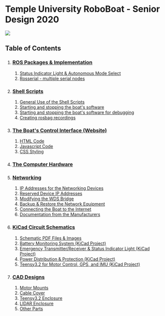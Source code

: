 # Temple University RoboBoat - Senior Design 2020 #

![](Images/FullBoat/FullBoat_FrontSensorTower.jpg)

## Table of Contents ##

1. ### [ROS Packages & Implementation](/ROS_Packages#ros-packages) ###
    1. [Status Indicator Light & Autonomous Mode Select](ROS_Packages/roboboat_control_status)
    1. [Rosserial - multiple serial nodes](ROS_Packages/roboboat_rosserial)
    
1. ### [Shell Scripts](Shell_Scripts/) ### 
    1. [General Use of the Shell Scripts](/Shell_Scripts#general-use-of-the-shell-scripts)
    1. [Starting and stopping the boat's software](/Shell_Scripts#starting-and-stopping-the-boats-software)
    1. [Starting and stopping the boat's software for debugging](/Shell_Scripts#starting-and-stopping-the-boats-software-for-debugging)
    1. [Creating rosbag recordings](/Shell_Scripts#creating-rosbag-recordings)

1. ### [The Boat's Control Interface (Website)](Boat_Website/) ### 
    1. [HTML Code](Boat_Website/index.html)
    1. [Javascript Code](Boat_Website/src/)
    1. [CSS Styling](Boat_Website/main.css)
    
1. ### [The Computer Hardware](Computer_Hardware/) ### 

1. ### [Networking](Networking/) ###
    1. [IP Addresses for the Networking Devices](Networking#network-hardware-ips)
    1. [Reserved Device IP Addresses](Networking/README.md#reserved-device-ips)
    1. [Modifying the WDS Bridge](Networking/Modifying_WiFi_Bridge.md)
    1. [Backup & Restore the Network Equipment](Networking/RouterBackups/)
    1. [Connecting the Boat to the Internet](Networking/Connect_to_Internet.md)
    1. [Documentation from the Manufacturers](Networking/README.md#hardware-documentation)

1. ### [KiCad Circuit Schematics](KiCad_Schematics/) ###
    1. [Schematic PDF Files & Images](KiCad_Schematics/SchematicExports/)
    1. [Battery Monitoring System (KiCad Project)](KiCad_Schematics/BatteryMonitor)
    1. [Emergency Transmitter/Receiver & Status Indicator Light (KiCad Project)](KiCad_Schematics/EmergencySystem)
    1. [Power Distribution & Protection (KiCad Project)](KiCad_Schematics/PowerDistribution)
    1. [Teensy3.2 for Motor Control, GPS, and IMU (KiCad Project)](KiCad_Schematics/TeensySchematic)

1. ### [CAD Designs](CAD_Files/) ###
    1. [Motor Mounts](CAD_Files/MotorMounts/)
    1. [Cable Cover](CAD_Files/CableCover/)
    1. [Teensy3.2 Enclosure](CAD_Files/TeensyEnclosure/)
    1. [LIDAR Enclosure](CAD_Files/LidarEnclosure/)
    1. [Other Parts](CAD_Files/Z-Other/)
